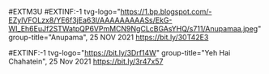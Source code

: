 #EXTM3U
#EXTINF:-1 tvg-logo="https://1.bp.blogspot.com/-EZylVFOLzx8/YE6f3jEa63I/AAAAAAAAASs/EkG-WI_Eh6EuJf2STWatpQP6VPmMCN9NgCLcBGAsYHQ/s711/Anupamaa.jpeg" group-title="Anupama", 25 NOV 2021
https://bit.ly/30T42E3

#EXTINF:-1 tvg-logo="https://bit.ly/3Drf14W" group-title="Yeh Hai Chahatein", 25 Nov 2021
https://bit.ly/3r47x57
